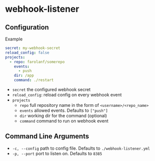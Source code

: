 # webhook-listener

## Configuration

Example

```yaml
secret: my-webhook-secret
reload_config: false
projects:
  - repo: farolanf/somerepo
    events:
      - push
    dir: /app
    command: ./restart
```
- `secret` the configured webhook secret
- `reload_config`: reload config on every webhook event
- `projects`
  - `repo` full repository name in the form of `<username>/<repo_name>`
  - `events` allowed events. Defaults to `["push"]`
  - `dir` working dir for the command (optional)
  - `command` command to run on webhook event

## Command Line Arguments
- `-c, --config` path to config file. Defaults to `./webhook-listener.yml`
- `-p, --port` port to listen on. Defaults to `8385`